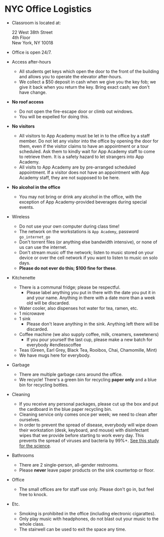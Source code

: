 # NYC Office Logistics

* Classroom is located at:

    22 West 38th Street  
    4th Floor  
    New York, NY 10018

* Office is open 24/7.
* Access after-hours
    * All students get keys which open the door to the front of the building
      and allows you to operate the elevator after-hours.
    * We collect a $50 deposit in cash when we give you the key fob; we give it back when
      you return the key. Bring exact cash; we don't have change.
* **No roof access**
    * Do not open the fire-escape door or climb out windows.
    * You will be expelled for doing this.
* **No visitors**
    * All visitors to App Academy must be let in to the office by
      a staff member. Do not let any visitor into the office by opening the 
      door for them, even if the visitor claims to have an appointment or a tour 
      scheduled. Ask them to kindly wait for App Academy staff to come to 
      retrieve them. It is a safety hazard to let strangers into App Academy.
    * All visits to App Academy are by pre-arranged scheduled appointment. If a
      visitor does not have an appointment with App Academy staff, they are not
      supposed to be here.
* **No alcohol in the office**
    * You may not bring or drink any alcohol in the office, with the exception 
      of App Academy-provided beverages during special events.
* Wireless
    * Do not use your own computer during class time!
    * The network on the workstations is `App Academy`, password `go_internet_go`
    * Don't torrent files (or anything else bandwidth intensive), or
      none of us can use the internet.
    * Don't stream music off the network; listen to music stored on
      your device or over the cell network if you want to listen to
      music on solo days.
    * **Please do not ever do this; $100 fine for these**.
* Kitchenette
    * There is a communal fridge; please be respectful.
      * Please label anything you put in there with the date you put it in and your name. 
        Anything in there with a date more than a week old will be discarded.
    * Water cooler, also dispenses hot water for tea, ramen, etc.
    * 1 microwave
    * 1 sink
      * Please don't leave anything in the sink. Anything left there will be discarded.
    * Coffee machine (we also supply coffee, milk, creamers, sweeteners)
      * If you pour yourself the last cup, please make a new batch for everybody #endlesscoffee  
    * Teas (Green, Earl Grey, Black Tea, Rooibos, Chai, Chamomille, Mint)
    * We have mugs here for everybody.
* Garbage
    * There are multiple garbage cans around the office. 
    * We recycle! There's a green bin for recycling **paper only** and a blue bin for recycling bottles.
* Cleaning
    * If you receive any personal packages, please cut up the box and
      put the cardboard in the blue paper recycling bin.
    * Cleaning service only comes once per week; we need to clean after
      ourselves.
    * In order to prevent the spread of disease, everybody will wipe down their workstation 
      (desk, keyboard, and mouse) with disinfectant wipes that we provide before starting 
      to work every day. This prevents the spread of viruses and bacteria by 99%+.
      [See this study for the science](http://www.huffingtonpost.com/2014/09/08/virus-spread-study_n_5784428.html).
* Bathrooms
    * There are 2 single-person, all-gender restrooms.
    * Please **never** leave paper products on the sink countertop or floor.
* Office
    * The small offices are for staff use only. Please don't go in, but feel free to knock.
* Etc.
    * Smoking is prohibited in the office (including electronic cigarattes).
    * Only play music with headphones, do not blast out your music to the whole class.
    * The stairwell can be used to exit the space any time.

